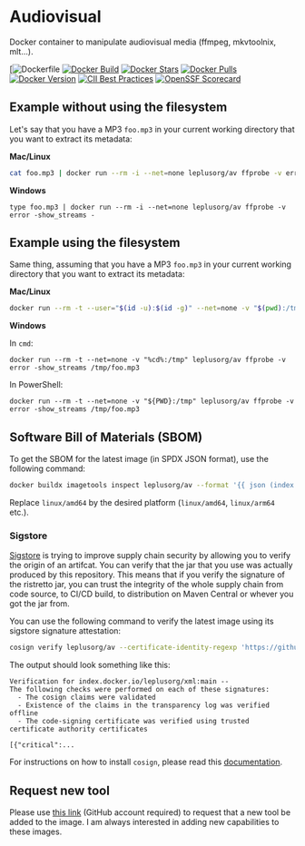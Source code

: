 # Audiovisual

Docker container to manipulate audiovisual media (ffmpeg, mkvtoolnix, mlt...).

[![Dockerfile](av/Dockerfile)
[![Docker Build](https://github.com/leplusorg/docker-av/workflows/Docker/badge.svg)](https://github.com/leplusorg/docker-av/actions?query=workflow:"Docker")
[![Docker Stars](https://img.shields.io/docker/stars/leplusorg/av)](https://hub.docker.com/r/leplusorg/av)
[![Docker Pulls](https://img.shields.io/docker/pulls/leplusorg/av)](https://hub.docker.com/r/leplusorg/av)
[![Docker Version](https://img.shields.io/docker/v/leplusorg/av?sort=semver)](https://hub.docker.com/r/leplusorg/av)
[![CII Best Practices](https://bestpractices.coreinfrastructure.org/projects/10081/badge)](https://bestpractices.coreinfrastructure.org/projects/10081)
[![OpenSSF Scorecard](https://api.securityscorecards.dev/projects/github.com/leplusorg/docker-av/badge)](https://securityscorecards.dev/viewer/?uri=github.com/leplusorg/docker-av)

## Example without using the filesystem

Let's say that you have a MP3 `foo.mp3` in your current working directory that you want to extract its metadata:

**Mac/Linux**

```bash
cat foo.mp3 | docker run --rm -i --net=none leplusorg/av ffprobe -v error -show_streams -
```

**Windows**

```batch
type foo.mp3 | docker run --rm -i --net=none leplusorg/av ffprobe -v error -show_streams -
```

## Example using the filesystem

Same thing, assuming that you have a MP3 `foo.mp3` in your current working directory that you want to extract its metadata:

**Mac/Linux**

```bash
docker run --rm -t --user="$(id -u):$(id -g)" --net=none -v "$(pwd):/tmp" leplusorg/av ffprobe -v error -show_streams /tmp/foo.mp3
```

**Windows**

In `cmd`:

```batch
docker run --rm -t --net=none -v "%cd%:/tmp" leplusorg/av ffprobe -v error -show_streams /tmp/foo.mp3
```

In PowerShell:

```pwsh
docker run --rm -t --net=none -v "${PWD}:/tmp" leplusorg/av ffprobe -v error -show_streams /tmp/foo.mp3
```

## Software Bill of Materials (SBOM)

To get the SBOM for the latest image (in SPDX JSON format), use the
following command:

```bash
docker buildx imagetools inspect leplusorg/av --format '{{ json (index .SBOM "linux/amd64").SPDX }}'
```

Replace `linux/amd64` by the desired platform (`linux/amd64`, `linux/arm64` etc.).

### Sigstore

[Sigstore](https://docs.sigstore.dev) is trying to improve supply
chain security by allowing you to verify the origin of an
artifcat. You can verify that the jar that you use was actually
produced by this repository. This means that if you verify the
signature of the ristretto jar, you can trust the integrity of the
whole supply chain from code source, to CI/CD build, to distribution
on Maven Central or whever you got the jar from.

You can use the following command to verify the latest image using its
sigstore signature attestation:

```bash
cosign verify leplusorg/av --certificate-identity-regexp 'https://github\.com/leplusorg/docker-av/\.github/workflows/.+' --certificate-oidc-issuer 'https://token.actions.githubusercontent.com'
```

The output should look something like this:

```text
Verification for index.docker.io/leplusorg/xml:main --
The following checks were performed on each of these signatures:
  - The cosign claims were validated
  - Existence of the claims in the transparency log was verified offline
  - The code-signing certificate was verified using trusted certificate authority certificates

[{"critical":...
```

For instructions on how to install `cosign`, please read this [documentation](https://docs.sigstore.dev/cosign/system_config/installation/).

## Request new tool

Please use [this link](https://github.com/leplusorg/docker-av/issues/new?assignees=thomasleplus&labels=enhancement&template=feature_request.md&title=%5BFEAT%5D) (GitHub account required) to request that a new tool be added to the image. I am always interested in adding new capabilities to these images.
